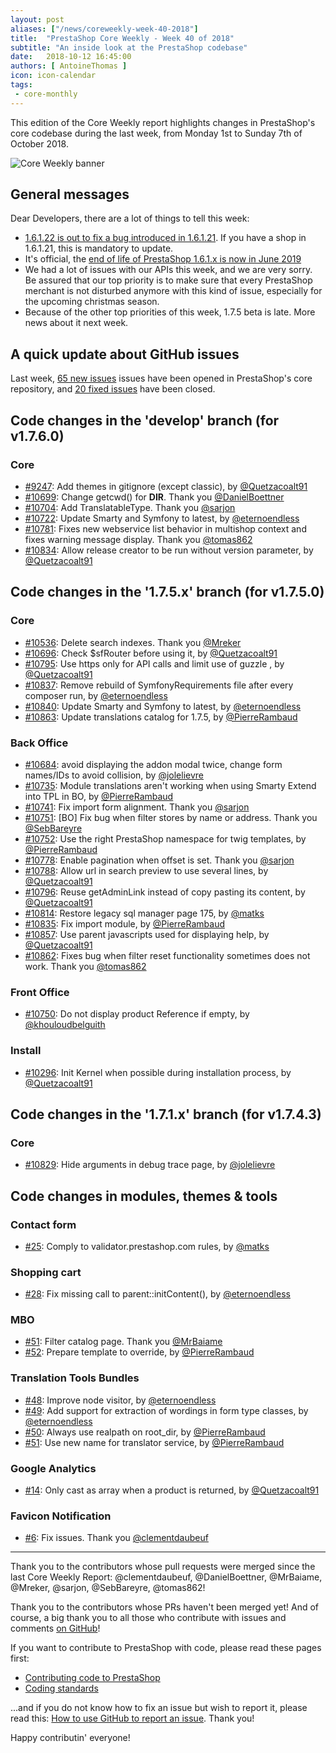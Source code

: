 ```yaml
---
layout: post
aliases: ["/news/coreweekly-week-40-2018"]
title:  "PrestaShop Core Weekly - Week 40 of 2018"
subtitle: "An inside look at the PrestaShop codebase"
date:   2018-10-12 16:45:00
authors: [ AntoineThomas ]
icon: icon-calendar
tags:
 - core-monthly
---
```


This edition of the Core Weekly report highlights changes in PrestaShop's core codebase during the last week, from Monday 1st to Sunday 7th of October 2018.

![Core Weekly banner](/assets/images/2017/04/core_weekly_banner.jpg)


## General messages

Dear Developers, there are a lot of things to tell this week:

* [1.6.1.22 is out to fix a bug introduced in 1.6.1.21](http://build.prestashop.com/news/prestashop-1-6-1-22-maintenance-release/). If you have a shop in 1.6.1.21, this is mandatory to update. 
* It's official, the [end of life of PrestaShop 1.6.1.x is now in June 2019](https://www.prestashop.com/en/blog/Maintenance-extension-PrestaShop-1-6)
* We had a lot of issues with our APIs this week, and we are very sorry. Be assured that our top priority is to make sure that every PrestaShop merchant is not disturbed anymore with this kind of issue, especially for the upcoming christmas season.
* Because of the other top priorities of this week, 1.7.5 beta is late. More news about it next week.


## A quick update about GitHub issues

Last week, [65 new issues](https://github.com/PrestaShop/PrestaShop/issues?utf8=%E2%9C%93&q=is:issue+created:2018-10-01..2018-10-07)  issues have been opened in PrestaShop's core repository, and [20 fixed issues](https://github.com/PrestaShop/PrestaShop/issues?utf8=%E2%9C%93&q=is:issue+label:fixed+closed:2018-10-01..2018-10-07) have been closed.


## Code changes in the 'develop' branch (for v1.7.6.0)

### Core

* [#9247](https://github.com/PrestaShop/PrestaShop/pull/9247): Add themes in gitignore (except classic), by [@Quetzacoalt91](https://github.com/Quetzacoalt91)
* [#10699](https://github.com/PrestaShop/PrestaShop/pull/10699): Change getcwd() for __DIR__. Thank you [@DanielBoettner](https://github.com/DanielBoettner)
* [#10704](https://github.com/PrestaShop/PrestaShop/pull/10704): Add TranslatableType. Thank you [@sarjon](https://github.com/sarjon)
* [#10722](https://github.com/PrestaShop/PrestaShop/pull/10722): Update Smarty and Symfony to latest, by [@eternoendless](https://github.com/eternoendless)
* [#10781](https://github.com/PrestaShop/PrestaShop/pull/10781): Fixes new webservice list behavior in multishop context and fixes warning message display. Thank you [@tomas862](https://github.com/tomas862)
* [#10834](https://github.com/PrestaShop/PrestaShop/pull/10834): Allow release creator to be run without version parameter, by [@Quetzacoalt91](https://github.com/Quetzacoalt91)


## Code changes in the '1.7.5.x' branch (for v1.7.5.0)

### Core

* [#10536](https://github.com/PrestaShop/PrestaShop/pull/10536): Delete search indexes. Thank you [@Mreker](https://github.com/Mreker)
* [#10696](https://github.com/PrestaShop/PrestaShop/pull/10696): Check $sfRouter before using it, by [@Quetzacoalt91](https://github.com/Quetzacoalt91)
* [#10795](https://github.com/PrestaShop/PrestaShop/pull/10795): Use https only for API calls and limit use of guzzle , by [@Quetzacoalt91](https://github.com/Quetzacoalt91)
* [#10837](https://github.com/PrestaShop/PrestaShop/pull/10837): Remove rebuild of SymfonyRequirements file after every composer run, by [@eternoendless](https://github.com/eternoendless)
* [#10840](https://github.com/PrestaShop/PrestaShop/pull/10840): Update Smarty and Symfony to latest, by [@eternoendless](https://github.com/eternoendless)
* [#10863](https://github.com/PrestaShop/PrestaShop/pull/10863): Update translations catalog for 1.7.5, by [@PierreRambaud](https://github.com/PierreRambaud)


### Back Office

* [#10684](https://github.com/PrestaShop/PrestaShop/pull/10684): avoid displaying the addon modal twice, change form names/IDs to avoid collision, by [@jolelievre](https://github.com/jolelievre)
* [#10735](https://github.com/PrestaShop/PrestaShop/pull/10735): Module translations aren't working when using Smarty Extend into TPL in BO, by [@PierreRambaud](https://github.com/PierreRambaud)
* [#10741](https://github.com/PrestaShop/PrestaShop/pull/10741): Fix import form alignment. Thank you [@sarjon](https://github.com/sarjon)
* [#10751](https://github.com/PrestaShop/PrestaShop/pull/10751):  [BO] Fix bug when filter stores by name or address. Thank you [@SebBareyre](https://github.com/SebBareyre)
* [#10752](https://github.com/PrestaShop/PrestaShop/pull/10752): Use the right PrestaShop namespace for twig templates, by [@PierreRambaud](https://github.com/PierreRambaud)
* [#10778](https://github.com/PrestaShop/PrestaShop/pull/10778): Enable pagination when offset is set. Thank you [@sarjon](https://github.com/sarjon)
* [#10788](https://github.com/PrestaShop/PrestaShop/pull/10788): Allow url in search preview to use several lines, by [@Quetzacoalt91](https://github.com/Quetzacoalt91)
* [#10796](https://github.com/PrestaShop/PrestaShop/pull/10796): Reuse getAdminLink instead of copy pasting its content, by [@Quetzacoalt91](https://github.com/Quetzacoalt91)
* [#10814](https://github.com/PrestaShop/PrestaShop/pull/10814): Restore legacy sql manager page 175, by [@matks](https://github.com/matks)
* [#10835](https://github.com/PrestaShop/PrestaShop/pull/10835): Fix import module, by [@PierreRambaud](https://github.com/PierreRambaud)
* [#10857](https://github.com/PrestaShop/PrestaShop/pull/10857): Use parent javascripts used for displaying help, by [@Quetzacoalt91](https://github.com/Quetzacoalt91)
* [#10862](https://github.com/PrestaShop/PrestaShop/pull/10862): Fixes bug when filter reset functionality sometimes does not work. Thank you [@tomas862](https://github.com/tomas862)


### Front Office

* [#10750](https://github.com/PrestaShop/PrestaShop/pull/10750): Do not display product Reference if empty, by [@khouloudbelguith](https://github.com/khouloudbelguith)


### Install

* [#10296](https://github.com/PrestaShop/PrestaShop/pull/10296): Init Kernel when possible during installation process, by [@Quetzacoalt91](https://github.com/Quetzacoalt91)


##  Code changes in the '1.7.1.x' branch (for v1.7.4.3)

### Core

* [#10829](https://github.com/PrestaShop/PrestaShop/pull/10829): Hide arguments in debug trace page, by [@jolelievre](https://github.com/jolelievre)


## Code changes in modules, themes & tools

### Contact form

* [#25](https://github.com/PrestaShop/contactform/pull/25): Comply to validator.prestashop.com rules, by [@matks](https://github.com/matks)


### Shopping cart

* [#28](https://github.com/PrestaShop/ps_shoppingcart/pull/28): Fix missing call to parent::initContent(), by [@eternoendless](https://github.com/eternoendless)


### MBO

* [#51](https://github.com/PrestaShop/ps_mbo/pull/51): Filter catalog page. Thank you [@MrBaiame](https://github.com/MrBaiame)
* [#52](https://github.com/PrestaShop/ps_mbo/pull/52): Prepare template to override, by [@PierreRambaud](https://github.com/PierreRambaud)


### Translation Tools Bundles

* [#48](https://github.com/PrestaShop/TranslationToolsBundle/pull/48): Improve node visitor, by [@eternoendless](https://github.com/eternoendless)
* [#49](https://github.com/PrestaShop/TranslationToolsBundle/pull/49): Add support for extraction of wordings in form type classes, by [@eternoendless](https://github.com/eternoendless)
* [#50](https://github.com/PrestaShop/TranslationToolsBundle/pull/50): Always use realpath on root_dir, by [@PierreRambaud](https://github.com/PierreRambaud)
* [#51](https://github.com/PrestaShop/TranslationToolsBundle/pull/51): Use new name for translator service, by [@PierreRambaud](https://github.com/PierreRambaud)


### Google Analytics

* [#14](https://github.com/PrestaShop/ps_googleanalytics/pull/14): Only cast as array when a product is returned, by [@Quetzacoalt91](https://github.com/Quetzacoalt91)


### Favicon Notification

* [#6](https://github.com/PrestaShop/ps_faviconnotificationbo/pull/6): Fix issues. Thank you [@clementdaubeuf](https://github.com/clementdaubeuf)


<hr />

Thank you to the contributors whose pull requests were merged since the last Core Weekly Report: @clementdaubeuf, @DanielBoettner, @MrBaiame, @Mreker, @sarjon, @SebBareyre, @tomas862!

Thank you to the contributors whose PRs haven't been merged yet! And of course, a big thank you to all those who contribute with issues and comments [on GitHub](https://github.com/PrestaShop/PrestaShop)!

If you want to contribute to PrestaShop with code, please read these pages first:

 * [Contributing code to PrestaShop](https://devdocs.prestashop.com/1.7/contribute/contribution-guidelines/)
 * [Coding standards](https://devdocs.prestashop.com/1.7/development/coding-standards/)

...and if you do not know how to fix an issue but wish to report it, please read this: [How to use GitHub to report an issue](https://devdocs.prestashop.com/1.7/contribute/contribute-reporting-issues/). Thank you!

Happy contributin' everyone!

